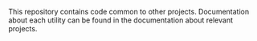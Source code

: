 This repository contains code common to other projects. Documentation about 
each utility can be found in the documentation about relevant projects.
